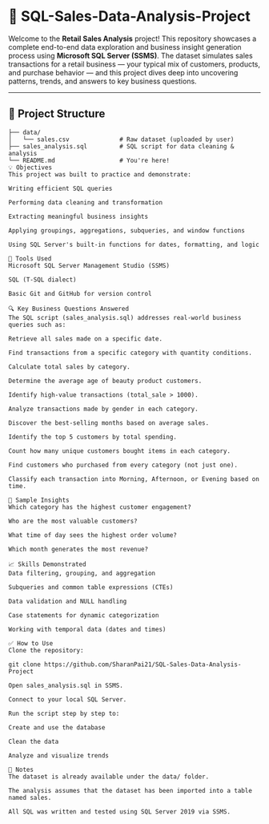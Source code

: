 # 🛒 SQL-Sales-Data-Analysis-Project

Welcome to the **Retail Sales Analysis** project! This repository showcases a complete end-to-end data exploration and business insight generation process using **Microsoft SQL Server (SSMS)**. The dataset simulates sales transactions for a retail business — your typical mix of customers, products, and purchase behavior — and this project dives deep into uncovering patterns, trends, and answers to key business questions.

---

## 📂 Project Structure

```plaintext
├── data/
│   └── sales.csv              # Raw dataset (uploaded by user)
├── sales_analysis.sql         # SQL script for data cleaning & analysis
└── README.md                  # You're here!
💡 Objectives
This project was built to practice and demonstrate:

Writing efficient SQL queries

Performing data cleaning and transformation

Extracting meaningful business insights

Applying groupings, aggregations, subqueries, and window functions

Using SQL Server's built-in functions for dates, formatting, and logic

🧰 Tools Used
Microsoft SQL Server Management Studio (SSMS)

SQL (T-SQL dialect)

Basic Git and GitHub for version control

🔍 Key Business Questions Answered
The SQL script (sales_analysis.sql) addresses real-world business queries such as:

Retrieve all sales made on a specific date.

Find transactions from a specific category with quantity conditions.

Calculate total sales by category.

Determine the average age of beauty product customers.

Identify high-value transactions (total_sale > 1000).

Analyze transactions made by gender in each category.

Discover the best-selling months based on average sales.

Identify the top 5 customers by total spending.

Count how many unique customers bought items in each category.

Find customers who purchased from every category (not just one).

Classify each transaction into Morning, Afternoon, or Evening based on time.

🔎 Sample Insights
Which category has the highest customer engagement?

Who are the most valuable customers?

What time of day sees the highest order volume?

Which month generates the most revenue?

📈 Skills Demonstrated
Data filtering, grouping, and aggregation

Subqueries and common table expressions (CTEs)

Data validation and NULL handling

Case statements for dynamic categorization

Working with temporal data (dates and times)

✅ How to Use
Clone the repository:

git clone https://github.com/SharanPai21/SQL-Sales-Data-Analysis-Project

Open sales_analysis.sql in SSMS.

Connect to your local SQL Server.

Run the script step by step to:

Create and use the database

Clean the data

Analyze and visualize trends

📌 Notes
The dataset is already available under the data/ folder.

The analysis assumes that the dataset has been imported into a table named sales.

All SQL was written and tested using SQL Server 2019 via SSMS.
